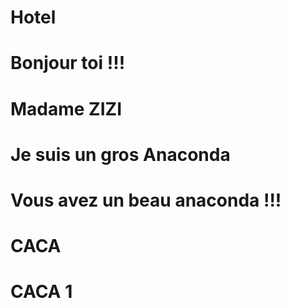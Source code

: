 # Hotel
# Bonjour toi !!!
# Madame ZIZI
# Je suis un gros Anaconda
# Vous avez un beau anaconda !!!
# CACA
# CACA 1
